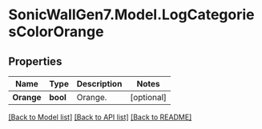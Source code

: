 # SonicWallGen7.Model.LogCategoriesColorOrange

## Properties

Name | Type | Description | Notes
------------ | ------------- | ------------- | -------------
**Orange** | **bool** | Orange. | [optional] 

[[Back to Model list]](../README.md#documentation-for-models) [[Back to API list]](../README.md#documentation-for-api-endpoints) [[Back to README]](../README.md)

